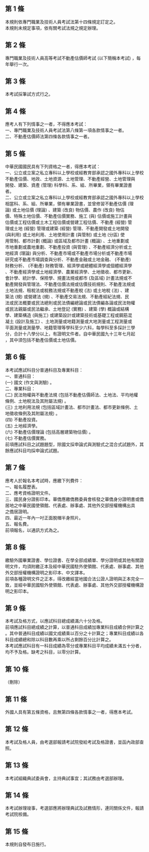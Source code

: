 第 1 條
-------
本規則依專門職業及技術人員考試法第十四條規定訂定之。  
本規則未規定事項，依有關考試法規之規定辦理。

第 2 條
-------
專門職業及技術人員高等考試不動產估價師考試 (以下簡稱本考試) ，每  
年舉行一次。

第 3 條
-------
本考試採筆試方式行之。

第 4 條
-------
應考人有下列情事之一者，不得應本考試：                     
一、專門職業及技術人員考試法第八條第一項各款情事之一者。   
二、不動產估價師法第四條各款情事之一者。

第 5 條
-------
中華民國國民具有下列資格之一者，得應本考試：                      
一、公立或立案之私立專科以上學校或經教育部承認之國外專科以上學校  
    不動產估價、地政、土地資源、土地管理、不動產經營、土地管理與  
    開發、建築、資產 (管理) 科學科、系、組、所畢業，領有畢業證書  
    者。                                                          
二、公立或立案之私立專科以上學校或經教育部承認之國外專科以上學校  
    相當科、系、組、所畢業，領有畢業證書，並曾修習不動產估價 (理  
    論) 或土地估價 (理論) 、建築 (改良) 物估價、農作 (改良) 物估  
    價、特殊土地估價、不動產估價實務、施工 (與) 估價或施工計畫與  
    估價或工程估價或土木工程估價或營建工程估價、不動產 (經營) 管  
    理或土地 (經營) 管理或建築 (經營) 管理、不動產開發或土地開發  
     (與利用) 或土地利用、土地使用計畫 (與管制) 或土地 (分區) 使  
    用管制、都市計劃 (概論) 或區域及都市計畫 (概論) 、土地重劃或  
    市地重劃或農地重劃、不動產投資 (與管理) 、不動產經濟分析或土  
    地經濟 (理論) 與分析、不動產市場或不動產市場分析或不動產市場  
    研究或不動產市場調查與分析、不動產金融或土地金融、 (不動產)   
    財務分析、 (不動產) 財務管理、經濟學或總體經濟學或個體經濟學  
    、不動產經濟學或土地經濟學、農業經濟學、土地徵收、都市更新、  
    會計學、統計學、保險學、規畫法規或都市 (及區域) 計畫法規或不  
    動產開發與管理法、不動產估價法規或估價技術規則、不動產法規或  
    土地法規、租稅法或稅務法規或不動產稅 (法) 或土地稅 (法) 、建  
    築法 (規) 或營建法 (規) 、不動產交易法規、不動產經紀法規、民  
    法或民法概要或民法總則或民法債編總論或民法債編各論或民法物權  
    或民法親屬或民法繼承、土地登記 (實務) 、建築 (學) 概論或結構  
    學、建築構造 (與施工) 或建築設計或建築技術或基礎工程或鋼筋混  
    凝土 (設計及施工) 、土地測量或地籍測量或大地測量或工程測量或  
    平面測量或測量學、地籍管理等學科至少六科，每學科至多採計三學  
    分，合計十八學分以上，有證明文件者。自中華民國九十三年七月起  
    ，其中須包括不動產估價或土地估價。

第 6 條
-------
本考試應試科目分普通科目及專業科目：  
一、普通科目：  
 (一) 國文 (作文與測驗) 。  
二、專業科目：  
 (二) 民法物權與不動產法規 (包括不動產估價師法、土地法、平均地權  
      條例、土地稅法及其附屬法規) 。  
 (三) 土地利用法規 (包括區域計畫法、都市計畫法、都市更新條例、土  
      地徵收條例及其附屬法規) 。  
 (四) 不動產投資。  
 (五) 土地經濟學。  
 (六) 不動產估價理論 (包括高層建築物估價) 。  
 (七) 不動產估價實務。  
前項應試科目之試題題型，除國文採申論式與測驗式之混合式試題外，其  
餘應試科目均採申論式試題。

第 7 條
-------
應考人於報名本考試時，應繳下列費件：                              
一、報名履歷表。                                                  
二、應考資格證明文件。                                            
三、國民身分證影印本。華僑應繳僑務委員會核發之華僑身分證明書或僑  
    居地之中華民國使領館、代表處、辦事處、其他外交部授權機構出具  
    之僑居證明。                                                  
四、最近一年內一吋正面脫帽半身照片。                              
五、報名費。                                                      
前項報名，以通訊方式為之。

第 8 條
-------
繳驗外國畢業證書、學位證書、在學全部成績單、學分證明或其他有關證  
明文件，均須附繳正本及經中華民國駐外使領館、代表處、辦事處、其他  
外交部授權機構證明之影印本、中文譯本。                            
前項各種證明文件之正本，得改繳經當地國合法公證人證明與正本完全一  
致，並經中華民國駐外使領館、代表處、辦事處、其他外交部授權機構證  
明之影印本。

第 9 條
-------
本考試及格方式，以應試科目總成績滿六十分及格。                    
前項應試科目總成績之計算，以普通科目成績加專業科目成績合併計算之  
。其中普通科目成績以國文成績乘以百分之十計算之；專業科目成績以各  
科目成績總和除以科目數再乘以所占剩餘百分比計算之。                
本考試應試科目有一科目成績為零分或專業科目平均成績未滿五十分者，  
均不予及格。缺考之科目，以零分計算。

第 10 條
--------
（刪除）

第 11 條
--------
外國人具有第五條資格，且無第四條各款情事之一者，得應本考試。

第 12 條
--------
本考試及格人員，由考選部報請考試院發給考試及格證書，並函內政部查  
照。

第 13 條
--------
本考試組織典試委員會，主持典試事宜；其試務由考選部辦理。

第 14 條
--------
本考試辦理竣事，考選部應將辦理典試及試務情形，連同關係文件，報請  
考試院核備。

第 15 條
--------
本規則自發布日施行。


